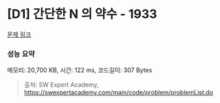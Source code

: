 # [D1] 간단한 N 의 약수 - 1933 

[문제 링크](https://swexpertacademy.com/main/code/problem/problemDetail.do?contestProbId=AV5PhcWaAKIDFAUq) 

### 성능 요약

메모리: 20,700 KB, 시간: 122 ms, 코드길이: 307 Bytes



> 출처: SW Expert Academy, https://swexpertacademy.com/main/code/problem/problemList.do